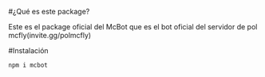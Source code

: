 #¿Qué es este package?

Este es el package oficial del McBot que es el bot oficial del servidor de pol mcfly(invite.gg/polmcfly)

#Instalación

`npm i mcbot`